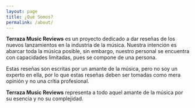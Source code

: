 ```yaml
---
layout: page
title: ¿Qué Somos?
permalink: /about/
---
```


**Terraza Music Reviews** es un proyecto dedicado a dar reseñas de los nuevos lanzamientos en la industria de la música. Nuestra intención es abarcar toda la música posible, sin embargo, nuestro personal se encuentra con capacidades limitadas, pues se compone de una persona.

Estas reseñas son escritas por un amante de la música, pero no soy un experto en ella, por lo que estas reseñas deben ser tomadas como mera opinión y no una crítia profesional.

**Terraza Music Reviews** representa a todo aquel amante de la música por su esencia y no su complejidad.
